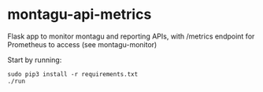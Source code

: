# montagu-api-metrics
Flask app to monitor montagu and reporting APIs, with /metrics endpoint for Prometheus to access (see montagu-monitor)

Start by running:

```
sudo pip3 install -r requirements.txt
./run
```

